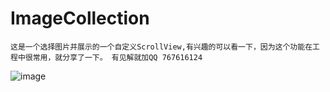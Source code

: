 # ImageCollection
    这是一个选择图片并展示的一个自定义ScrollView,有兴趣的可以看一下，因为这个功能在工程中很常用，就分享了一下。 有见解就加QQ 767616124


![image](https://github.com/tsc000/ImageCollection/tree/master/ImageCollection/1.gif)